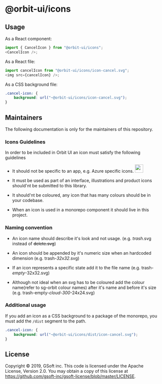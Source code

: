 # @orbit-ui/icons

## Usage

As a React component:

```javascript
import { CancelIcon } from "@orbit-ui/icons";
<CancelIcon />;
```

As a React file:

```javascript
import cancelIcon from "@orbit-ui/icons/icon-cancel.svg";
<img src={cancelIcon} />;
```

As a CSS background file:

```css
.cancel-icon: {
    background: url("~@orbit-ui/icons/icon-cancel.svg");
}
```

## Maintainers

The following documentation is only for the maintainers of this repository.

### Icons Guidelines

In order to be included in Orbit UI an icon must satisfy the following guidelines

- It should not be specific to an app, e.g. Azure specific icons. <img src="https://raw.githubusercontent.com/gsoft-inc/sg-orbit/master/packages/icons/assets/app-specific-icon.png" width="27">

- It must be used as part of an interface, illustrations and product icons should'nt be submitted to this library.

- It should'nt be coloured, any icon that has many colours should be in your codebase.

- When an icon is used in a monorepo component it should live in this project.

### Naming convention

- An icon name should describe it's look and not usage. (e.g. _trash_.svg instead of ~~delete.svg~~)

- An icon should be appended by it's numeric size when an hardcoded dimension (e.g. trash-_32x32_.svg)

- If an icon represents a specific state add it to the file name (e.g. trash-_empty_-32x32.svg)

- Although not ideal when an svg has to be coloured add the colour name(refer to sg-orbit colour names) after it's name and before it's size (e.g. trash-empty-_cloud-300_-24x24.svg)

### Additional usage

If you add an icon as a CSS background to a package of the monorepo, you must add the `/dist` segment to the path.

```css
.cancel-icon: {
    background: url("~@orbit-ui/icons/dist/icon-cancel.svg");
}
```

## License

Copyright © 2019, GSoft inc. This code is licensed under the Apache License, Version 2.0. You may obtain a copy of this license at https://github.com/gsoft-inc/gsoft-license/blob/master/LICENSE.
